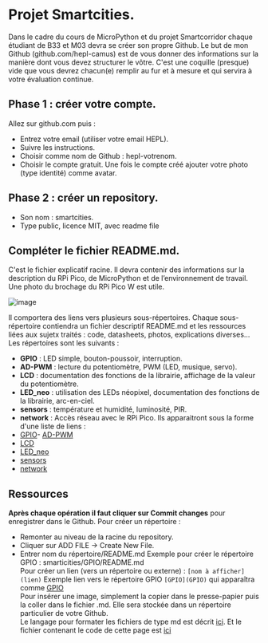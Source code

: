 # Projet Smartcities.
Dans le cadre du cours de MicroPython et du projet Smartcorridor chaque étudiant de B33 et M03
devra se créer son propre Github.
Le but de mon Github (github.com/hepl-camus) est de vous donner des informations sur la manière
dont vous devez structurer le vôtre. C'est une coquille (presque) vide que vous devrez chacun(e)
remplir au fur et à mesure et qui servira à votre évaluation continue.
## Phase 1 : créer votre compte.
Allez sur github.com puis :
- Entrez votre email (utiliser votre email HEPL).
- Suivre les instructions.
- Choisir comme nom de Github : hepl-votrenom.
- Choisir le compte gratuit.
Une fois le compte créé ajouter votre photo (type identité) comme avatar.
## Phase 2 : créer un repository.
- Son nom : smartcities.
- Type public, licence MIT, avec readme file
## Compléter le fichier README.md.
C'est le fichier explicatif racine. Il devra contenir des informations sur la description du RPi Pico, de
MicroPython et de l’environnement de travail.
Une photo du brochage du RPi Pico W est utile.

![image](https://github.com/hepl-scheen/smartcities/assets/158835010/20d19fc4-b9c3-4903-9ec8-b62cda90aee3)

Il comportera des liens vers plusieurs sous-répertoires. Chaque sous-répertoire contiendra un fichier
descriptif README.md et les ressources liées aux sujetx traités : code, datasheets, photos,
explications diverses...
Les répertoires sont les suivants :
- **GPIO** : LED simple, bouton-poussoir, interruption.
- **AD-PWM** : lecture du potentiomètre, PWM (LED, musique, servo).
- **LCD** : documentation des fonctions de la librairie, affichage de la valeur du potentiomètre.
- **LED_neo** : utilisation des LEDs néopixel, documentation des fonctions de la librairie, arc-en-ciel.
- **sensors** : température et humidité, luminosité, PIR.
- **network** : Accès réseau avec le RPi Pico.
Ils apparaitront sous la forme d'une liste de liens :
- [GPIO](GPIO)- [AD-PWM](AD-PWM)
- [LCD](LCD)
- [LED_neo](LED_neo)
- [sensors](sensors)
- [network](network)
## Ressources
**Après chaque opération il faut cliquer sur Commit changes** pour enregistrer dans le Github.
Pour créer un répertoire :
- Remonter au niveau de la racine du repository.
- Cliquer sur ADD FILE -> Create New File.
- Entrer nom du répertoire/README.md
Exemple pour créer le répertoire GPIO : smarticities/GPIO/README.md
\
Pour créer un lien (vers un répertoire ou externe) : `[nom à afficher](lien)`
Exemple lien vers le répertoire GPIO `[GPIO](GPIO)` qui apparaîtra comme [GPIO](GPIO)
\
Pour insérer une image, simplement la copier dans le presse-papier puis la coller dans le fichier .md.
Elle sera stockée dans un répertoire particulier de votre Github.
\
Le langage pour formater les fichiers de type md est décrit [ici](https://docs.github.com/en/getstarted/writing-on-github/getting-started-with-writing-and-formatting-on-github/basic-writing-andformatting-syntax).
Et le fichier contenant le code de cette page est [ici](code_md.pdf)
